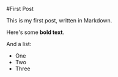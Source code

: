 #First Post

This is my first post, written in Markdown.

Here's some **bold text**.

And a list:

- One
- Two
- Three
